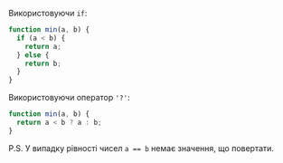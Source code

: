 Використовуючи `if`:

```js
function min(a, b) {
  if (a < b) {
    return a;
  } else {
    return b;
  }
}
```

Використовуючи оператор `'?'`:

```js
function min(a, b) {
  return a < b ? a : b;
}
```

P.S. У випадку рівності чисел `a == b` немає значення, що повертати.